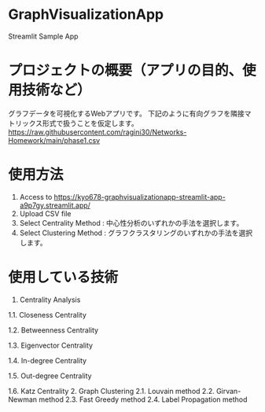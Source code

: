 # GraphVisualizationApp
Streamlit Sample App

# プロジェクトの概要（アプリの目的、使用技術など）
グラフデータを可視化するWebアプリです。
下記のように有向グラフを隣接マトリックス形式で扱うことを仮定します。
https://raw.githubusercontent.com/ragini30/Networks-Homework/main/phase1.csv

# 使用方法
1. Access to https://kyo678-graphvisualizationapp-streamlit-app-a9p7gy.streamlit.app/
2. Upload CSV file
3. Select Centrality Method : 中心性分析のいずれかの手法を選択します。
4. Select Clustering Method : グラフクラスタリングのいずれかの手法を選択します。

# 使用している技術
1. Centrality Analysis

  1.1. Closeness Centrality

  1.2. Betweenness Centrality

  1.3. Eigenvector Centrality

  1.4. In-degree Centrality

  1.5. Out-degree Centrality

  1.6. Katz Centrality 
2. Graph Clustering
  2.1. Louvain method
  2.2. Girvan-Newman method
  2.3. Fast Greedy method
  2.4. Label Propagation method

